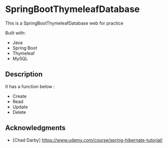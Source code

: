 # SpringBootThymeleafDatabase
 
This is a SpringBootThymeleafDatabase web for practice 

Built with:
    
- Java     
- Spring Boot 
- Thymeleaf
- MySQL      
 
## Description
  
It has a function below : 
  
- Create  
- Read 
- Update  
- Delete 
  
## Acknowledgments 
 
* [Chad Darby] https://www.udemy.com/course/spring-hibernate-tutorial/ 
 
